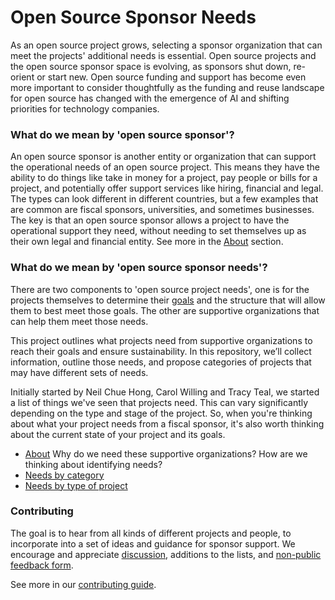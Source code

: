 # Open Source Sponsor Needs

As an open source project grows, selecting a sponsor organization that can meet the projects' additional needs is essential. Open source projects and the open source sponsor space is evolving, as sponsors shut down, re-orient or start new. Open source funding and support has become even more important to consider thoughtfully as the funding and reuse landscape for open source has changed with the emergence of AI and shifting priorities for technology companies. 

### What do we mean by 'open source sponsor'?

An open source sponsor is another entity or organization that can support the operational needs of an open source project. This means they have the ability to do things like take in money for a project, pay people or bills for a project, and potentially offer support services like hiring, financial and legal. The types can look different in different countries, but a few examples that are common are fiscal sponsors, universities, and sometimes businesses. The key is that an open source sponsor allows a project to have the operational support they need, without needing to set themselves up as their own legal and financial entity. See more in the [About](about.md) section. 

### What do we mean by 'open source sponsor needs'?

There are two components to 'open source project needs', one is for the projects themselves to determine their [goals](https://github.com/tracykteal/managing-os-project-workshop/blob/main/worksheets/project-goals-users-worksheet.pdf) and the structure that will allow them to best meet those goals. The other are supportive organizations that can help them meet those needs. 

This project outlines what projects need from supportive organizations to reach their goals and ensure sustainability. In this repository, we’ll collect information, outline those needs, and propose categories of projects that may have different sets of needs. 

Initially started by Neil Chue Hong, Carol Willing and Tracy Teal, we started a list of things we've seen that projects need. This can vary significantly depending on the type and stage of the project. So, when you're thinking about what your project needs from a fiscal sponsor, it's also worth thinking about the current state of your project and its goals. 

- [About](about.md) Why do we need these supportive organizations? How are we thinking about identifying needs?
- [Needs by category](sponsor-needs-category.md)
- [Needs by type of project](sponsor-needs-project.md)

### Contributing

The goal is to hear from all kinds of different projects and people, to incorporate into a set of ideas and guidance for sponsor support. We encourage and appreciate [discussion](https://github.com/managing-os-projects/os-sponsor-needs/discussions), additions to the lists, and [non-public feedback form](https://forms.gle/tCc8HBDPXEmvMwve9). 

See more in our [contributing guide](contributing.md).




